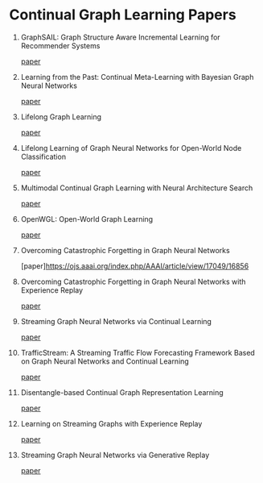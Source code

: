 # Continual Graph Learning Papers

1. GraphSAIL: Graph Structure Aware Incremental Learning for Recommender Systems 

   [paper](https://dl.acm.org/doi/pdf/10.1145/3340531.3412754)

2. Learning from the Past: Continual Meta-Learning with Bayesian Graph Neural Networks 

   [paper](https://ojs.aaai.org/index.php/AAAI/article/download/5942/5798)

3. Lifelong Graph Learning 

   [paper](https://openaccess.thecvf.com/content/CVPR2022/papers/Wang_Lifelong_Graph_Learning_CVPR_2022_paper.pdf)

4. Lifelong Learning of Graph Neural Networks for Open-World Node Classification 

   [paper](https://ieeexplore.ieee.org/iel7/9533266/9533267/09533412.pdf)

5. Multimodal Continual Graph Learning with Neural Architecture Search 

   [paper](https://dl.acm.org/doi/pdf/10.1145/3485447.3512176)

6. OpenWGL: Open-World Graph Learning 

   [paper](https://ieeexplore.ieee.org/iel7/9338245/9338248/09338284.pdf)

7. Overcoming Catastrophic Forgetting in Graph Neural Networks 

   [paper]https://ojs.aaai.org/index.php/AAAI/article/view/17049/16856

8. Overcoming Catastrophic Forgetting in Graph Neural Networks with Experience Replay 

   [paper](https://ojs.aaai.org/index.php/AAAI/article/view/16602/16409)

9. Streaming Graph Neural Networks via Continual Learning 

   [paper](https://dl.acm.org/doi/pdf/10.1145/3340531.3411963)

10. TrafficStream: A Streaming Traffic Flow Forecasting Framework Based on Graph Neural Networks and Continual Learning 

    [paper](https://arxiv.org/pdf/2106.06273)

11. Disentangle-based Continual Graph Representation Learning 

    [paper](https://arxiv.org/pdf/2010.02565)

12. Learning on Streaming Graphs with Experience Replay 

    [paper](https://dl.acm.org/doi/pdf/10.1145/3477314.3507113)

13. Streaming Graph Neural Networks via Generative Replay 

    [paper](https://dl.acm.org/doi/pdf/10.1145/3534678.3539336)



 

